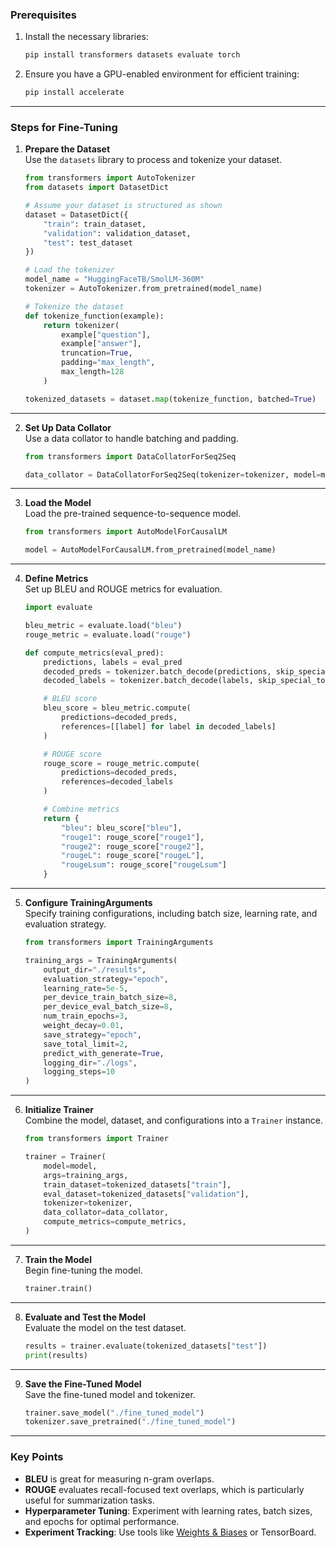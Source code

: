 ### **Prerequisites**
1. Install the necessary libraries:
   ```bash
   pip install transformers datasets evaluate torch
   ```

2. Ensure you have a GPU-enabled environment for efficient training:
   ```bash
   pip install accelerate
   ```

---

### **Steps for Fine-Tuning**

1. **Prepare the Dataset**  
   Use the `datasets` library to process and tokenize your dataset.

   ```python
   from transformers import AutoTokenizer
   from datasets import DatasetDict

   # Assume your dataset is structured as shown
   dataset = DatasetDict({
       "train": train_dataset,
       "validation": validation_dataset,
       "test": test_dataset
   })

   # Load the tokenizer
   model_name = "HuggingFaceTB/SmolLM-360M"
   tokenizer = AutoTokenizer.from_pretrained(model_name)

   # Tokenize the dataset
   def tokenize_function(example):
       return tokenizer(
           example["question"], 
           example["answer"], 
           truncation=True, 
           padding="max_length", 
           max_length=128
       )

   tokenized_datasets = dataset.map(tokenize_function, batched=True)
   ```

---

2. **Set Up Data Collator**  
   Use a data collator to handle batching and padding.

   ```python
   from transformers import DataCollatorForSeq2Seq

   data_collator = DataCollatorForSeq2Seq(tokenizer=tokenizer, model=model_name)
   ```

---

3. **Load the Model**  
   Load the pre-trained sequence-to-sequence model.

   ```python
   from transformers import AutoModelForCausalLM

   model = AutoModelForCausalLM.from_pretrained(model_name)
   ```

---

4. **Define Metrics**  
   Set up BLEU and ROUGE metrics for evaluation.

   ```python
   import evaluate

   bleu_metric = evaluate.load("bleu")
   rouge_metric = evaluate.load("rouge")

   def compute_metrics(eval_pred):
       predictions, labels = eval_pred
       decoded_preds = tokenizer.batch_decode(predictions, skip_special_tokens=True)
       decoded_labels = tokenizer.batch_decode(labels, skip_special_tokens=True)

       # BLEU score
       bleu_score = bleu_metric.compute(
           predictions=decoded_preds, 
           references=[[label] for label in decoded_labels]
       )

       # ROUGE score
       rouge_score = rouge_metric.compute(
           predictions=decoded_preds, 
           references=decoded_labels
       )

       # Combine metrics
       return {
           "bleu": bleu_score["bleu"],
           "rouge1": rouge_score["rouge1"],
           "rouge2": rouge_score["rouge2"],
           "rougeL": rouge_score["rougeL"],
           "rougeLsum": rouge_score["rougeLsum"]
       }
   ```

---

5. **Configure TrainingArguments**  
   Specify training configurations, including batch size, learning rate, and evaluation strategy.

   ```python
   from transformers import TrainingArguments

   training_args = TrainingArguments(
       output_dir="./results",
       evaluation_strategy="epoch",
       learning_rate=5e-5,
       per_device_train_batch_size=8,
       per_device_eval_batch_size=8,
       num_train_epochs=3,
       weight_decay=0.01,
       save_strategy="epoch",
       save_total_limit=2,
       predict_with_generate=True,
       logging_dir="./logs",
       logging_steps=10
   )
   ```

---

6. **Initialize Trainer**  
   Combine the model, dataset, and configurations into a `Trainer` instance.

   ```python
   from transformers import Trainer

   trainer = Trainer(
       model=model,
       args=training_args,
       train_dataset=tokenized_datasets["train"],
       eval_dataset=tokenized_datasets["validation"],
       tokenizer=tokenizer,
       data_collator=data_collator,
       compute_metrics=compute_metrics,
   )
   ```

---

7. **Train the Model**  
   Begin fine-tuning the model.

   ```python
   trainer.train()
   ```

---

8. **Evaluate and Test the Model**  
   Evaluate the model on the test dataset.

   ```python
   results = trainer.evaluate(tokenized_datasets["test"])
   print(results)
   ```

---

9. **Save the Fine-Tuned Model**  
   Save the fine-tuned model and tokenizer.

   ```python
   trainer.save_model("./fine_tuned_model")
   tokenizer.save_pretrained("./fine_tuned_model")
   ```

---

### **Key Points**
- **BLEU** is great for measuring n-gram overlaps.
- **ROUGE** evaluates recall-focused text overlaps, which is particularly useful for summarization tasks.
- **Hyperparameter Tuning**: Experiment with learning rates, batch sizes, and epochs for optimal performance.
- **Experiment Tracking**: Use tools like [Weights & Biases](https://wandb.ai/) or TensorBoard.